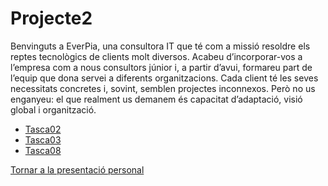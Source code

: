 # Projecte2
Benvinguts a EverPia, una consultora IT que té com a missió resoldre els reptes tecnològics de clients molt diversos. Acabeu d’incorporar-vos a l’empresa com a nous consultors júnior i, a partir d’avui, formareu part de l’equip que dona servei a diferents organitzacions. Cada client té les seves necessitats concretes i, sovint, semblen projectes inconnexos. Però no us enganyeu: el que realment us demanem és capacitat d’adaptació, visió global i organització.
- [Tasca02](tasca02/README.md)
- [Tasca03](tasca03/README.md)
- [Tasca08](tasca08/README.md)

[Tornar a la presentació personal](https://github.com/ArnauDominguez)
